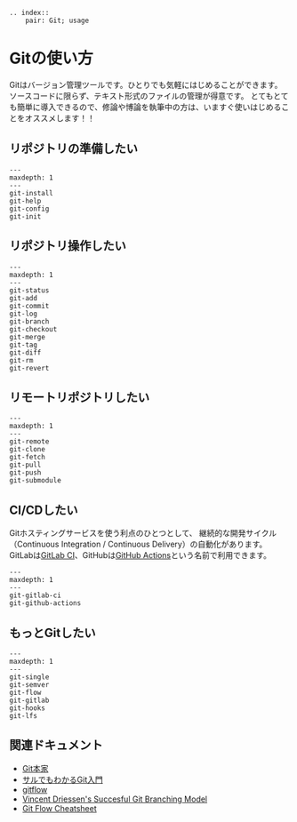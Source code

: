 ```{eval-rst}
.. index::
    pair: Git; usage
```

# Gitの使い方

Gitはバージョン管理ツールです。ひとりでも気軽にはじめることができます。
ソースコードに限らず、テキスト形式のファイルの管理が得意です。
とてもとても簡単に導入できるので、修論や博論を執筆中の方は、いますぐ使いはじめることをオススメします！！


## リポジトリの準備したい

```{toctree}
---
maxdepth: 1
---
git-install
git-help
git-config
git-init
```

## リポジトリ操作したい

```{toctree}
---
maxdepth: 1
---
git-status
git-add
git-commit
git-log
git-branch
git-checkout
git-merge
git-tag
git-diff
git-rm
git-revert
```

## リモートリポジトリしたい

```{toctree}
---
maxdepth: 1
---
git-remote
git-clone
git-fetch
git-pull
git-push
git-submodule
```

## CI/CDしたい

Gitホスティングサービスを使う利点のひとつとして、
継続的な開発サイクル（Continuous Integration / Continuous Delivery）の自動化があります。
GitLabは[GitLab CI](https://docs.gitlab.com/ee/ci/)、GitHubは[GitHub Actions](https://docs.github.com/ja/actions)という名前で利用できます。

```{toctree}
---
maxdepth: 1
---
git-gitlab-ci
git-github-actions
```

## もっとGitしたい

```{toctree}
---
maxdepth: 1
---
git-single
git-semver
git-flow
git-gitlab
git-hooks
git-lfs
```

## 関連ドキュメント

* [Git本家](https://git-scm.com)
* [サルでもわかるGit入門](https://backlog.com/ja/git-tutorial/)
* [gitflow](https://github.com/nvie/gitflow)
* [Vincent Driessen's Succesful Git Branching Model](https://nvie.com/posts/a-successful-git-branching-model/)
* [Git Flow Cheatsheet](https://danielkummer.github.io/git-flow-cheatsheet/index.ja_JP.html)
